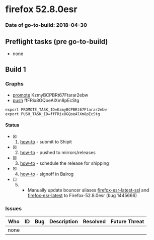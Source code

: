 # firefox 52.8.0esr

### Date of go-to-build: 2018-04-30

## Preflight tasks (pre go-to-build)
- none

## Build 1  

### Graphs
* [promote](https://tools.taskcluster.net/push-inspector/#/KzmyBCPBRt67Ftarar2ebw) KzmyBCPBRt67Ftarar2ebw
* [push](https://tools.taskcluster.net/push-inspector/#/ffFRix8GQoeAlXm8pEcStg) ffFRix8GQoeAlXm8pEcStg
```
export PROMOTE_TASK_ID=KzmyBCPBRt67Ftarar2ebw
export PUSH_TASK_ID=ffFRix8GQoeAlXm8pEcStg
```


#### Status
- [x] 1.  [how-to](https://wiki.mozilla.org/Release:Release_Automation_on_Mercurial:Starting_a_Release#Submit_to_Ship_It)  - submit to Shipit
- [x] 2.  [how-to](https://github.com/mozilla-releng/releasewarrior-2.0/blob/master/docs/release-promotion/desktop/historic_relpro.md#1-push-to-releases-dir-mirrors)  - pushed to mirrors/releases
- [x] 3.  [how-to](https://github.com/mozilla-releng/releasewarrior-2.0/blob/master/docs/release-promotion/desktop/historic_relpro.md#3-publish-release)  - schedule the release for shipping
- [x] 4.  [how-to](https://github.com/mozilla-releng/releasewarrior-2.0/blob/master/docs/release-promotion/desktop/historic_relpro.md#2-signoffs)  - signoff in Balrog
- [ ] 5.  - Manually update bouncer aliases [firefox-esr-latest-ssl](https://bounceradmin.mozilla.com/admin/mirror/productalias/22/) and [firefox-esr-latest](https://bounceradmin.mozilla.com/admin/mirror/productalias/9/) to Firefox-52.8.0esr (bug 1445666)

### Issues
| Who                 | ID               | Bug                                                                 | Description                | Resolved                | Future Threat                |
| ------------------- | ---------------- | ------------------------------------------------------------------- | -------------------------- | ----------------------- | ---------------------------- |
| none | | | | | |

